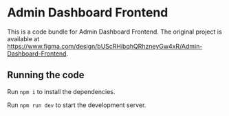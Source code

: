 
  # Admin Dashboard Frontend

  This is a code bundle for Admin Dashboard Frontend. The original project is available at https://www.figma.com/design/bUScRHibqhQRhzneyGw4xR/Admin-Dashboard-Frontend.

  ## Running the code

  Run `npm i` to install the dependencies.

  Run `npm run dev` to start the development server.
  